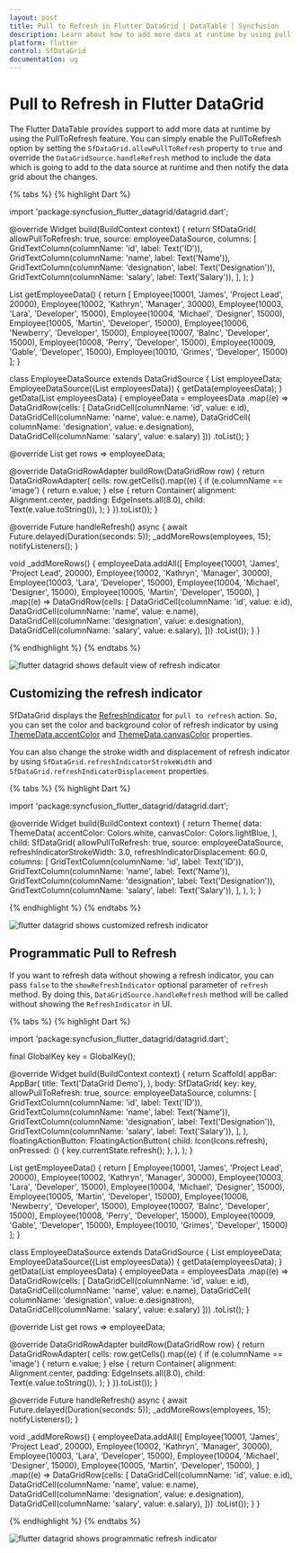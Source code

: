 ```yaml
---
layout: post
title: Pull to Refresh in Flutter DataGrid | DataTable | Syncfusion
description: Learn about how to add more data at runtime by using pull to refresh support and how to show refresh indicator programmatically in Syncfusion Flutter DataGrid.
platform: flutter
control: SfDataGrid
documentation: ug
---
```


# Pull to Refresh in Flutter DataGrid

The Flutter DataTable provides support to add more data at runtime by using the PullToRefresh feature.
You can simply enable the PullToRefresh option by setting the `SfDataGrid.allowPullToRefresh` property to `true` and override the `DataGridSource.handleRefresh` method to include the data which is going to add to the data source at runtime and then notify the data grid about the changes.

{% tabs %}
{% highlight Dart %} 

import 'package:syncfusion_flutter_datagrid/datagrid.dart';

@override
Widget build(BuildContext context) {
  return SfDataGrid(
    allowPullToRefresh: true,
    source: employeeDataSource,
    columns: <GridColumn>[
      GridTextColumn(columnName: 'id', label: Text('ID')),
      GridTextColumn(columnName: 'name', label: Text('Name')),
      GridTextColumn(columnName: 'designation', label: Text('Designation')),
      GridTextColumn(columnName: 'salary', label: Text('Salary')),
    ],
  );
}

List<Employee> getEmployeeData() {
  return [
    Employee(10001, 'James', 'Project Lead', 20000),
    Employee(10002, 'Kathryn', 'Manager', 30000),
    Employee(10003, 'Lara', 'Developer', 15000),
    Employee(10004, 'Michael', 'Designer', 15000),
    Employee(10005, 'Martin', 'Developer', 15000),
    Employee(10006, 'Newberry', 'Developer', 15000),
    Employee(10007, 'Balnc', 'Developer', 15000),
    Employee(10008, 'Perry', 'Developer', 15000),
    Employee(10009, 'Gable', 'Developer', 15000),
    Employee(10010, 'Grimes', 'Developer', 15000)
  ];
}

class EmployeeDataSource extends DataGridSource {
  List<DataGridRow> employeeData;
  EmployeeDataSource({List<Employee> employeesData}) {
    getData(employeesData);
  }
  getData(List<Employee> employeesData) {
    employeeData = employeesData
        .map<DataGridRow>((e) => DataGridRow(cells: [
              DataGridCell<int>(columnName: 'id', value: e.id),
              DataGridCell<String>(columnName: 'name', value: e.name),
              DataGridCell<String>(
                  columnName: 'designation', value: e.designation),
              DataGridCell<int>(columnName: 'salary', value: e.salary)
            ]))
        .toList();
  }

  @override
  List<DataGridRow> get rows => employeeData;

  @override
  DataGridRowAdapter buildRow(DataGridRow row) {
    return DataGridRowAdapter(
        cells: row.getCells().map<Widget>((e) {
      if (e.columnName == 'image') {
        return e.value;
      } else {
        return Container(
          alignment: Alignment.center,
          padding: EdgeInsets.all(8.0),
          child: Text(e.value.toString()),
        );
      }
    }).toList());
  }

  @override
  Future<void> handleRefresh() async {
    await Future.delayed(Duration(seconds: 5));
    _addMoreRows(employees, 15);
    notifyListeners();
  }

  void _addMoreRows() {
    employeeData.addAll([
      Employee(10001, 'James', 'Project Lead', 20000),
      Employee(10002, 'Kathryn', 'Manager', 30000),
      Employee(10003, 'Lara', 'Developer', 15000),
      Employee(10004, 'Michael', 'Designer', 15000),
      Employee(10005, 'Martin', 'Developer', 15000),
    ]
        .map<DataGridRow>((e) => DataGridRow(cells: [
              DataGridCell(columnName: 'id', value: e.id),
              DataGridCell(columnName: 'name', value: e.name),
              DataGridCell(columnName: 'designation', value: e.designation),
              DataGridCell(columnName: 'salary', value: e.salary),
            ]))
        .toList());
  }
}

{% endhighlight %}
{% endtabs %}

![flutter datagrid shows default view of refresh indicator](images/pull-to-refresh/flutter-datagrid-pull-to-refresh.gif)

## Customizing the refresh indicator

SfDataGrid displays the [RefreshIndicator](https://api.flutter.dev/flutter/material/RefreshIndicator-class.html) for `pull to refresh` action. So, you can set the color and background color of refresh indicator by using [ThemeData.accentColor](https://api.flutter.dev/flutter/material/ThemeData/accentColor.html) and  [ThemeData.canvasColor](https://api.flutter.dev/flutter/material/ThemeData/canvasColor.html) properties.

You can also change the stroke width and displacement of refresh indicator by using `SfDataGrid.refreshIndicatorStrokeWidth` and `SfDataGrid.refreshIndicatorDisplacement` properties.

{% tabs %}
{% highlight Dart %} 

import 'package:syncfusion_flutter_datagrid/datagrid.dart';

@override
Widget build(BuildContext context) {
  return Theme(
    data: ThemeData(
      accentColor: Colors.white,
      canvasColor: Colors.lightBlue,
    ),
    child: SfDataGrid(
      allowPullToRefresh: true,
      source: employeeDataSource,
      refreshIndicatorStrokeWidth: 3.0,
      refreshIndicatorDisplacement: 60.0,
      columns: <GridColumn>[
        GridTextColumn(columnName: 'id', label: Text('ID')),
        GridTextColumn(columnName: 'name', label: Text('Name')),
        GridTextColumn(columnName: 'designation', label: Text('Designation')),
        GridTextColumn(columnName: 'salary', label: Text('Salary')),
      ],
    ),
  );
}

{% endhighlight %}
{% endtabs %}

![flutter datagrid shows customized refresh indicator](images/pull-to-refresh/flutter-datagrid-customized-pull-to-refresh-indicator.gif)

## Programmatic Pull to Refresh

If you want to refresh data without showing a refresh indicator, you can pass `false` to the `showRefreshIndicator` optional parameter of `refresh` method. By doing this, `DataGridSource.handleRefresh` method will be called without showing the `RefreshIndicator` in UI.

{% tabs %}
{% highlight Dart %} 

import 'package:syncfusion_flutter_datagrid/datagrid.dart';

final GlobalKey<SfDataGridState> key = GlobalKey<SfDataGridState>();

@override
Widget build(BuildContext context) {
  return Scaffold(
    appBar: AppBar(
      title: Text('DataGrid Demo'),
    ),
    body: SfDataGrid(
      key: key,
      allowPullToRefresh: true,
      source: employeeDataSource,
      columns: <GridColumn>[
        GridTextColumn(columnName: 'id', label: Text('ID')),
        GridTextColumn(columnName: 'name', label: Text('Name')),
        GridTextColumn(columnName: 'designation', label: Text('Designation')),
        GridTextColumn(columnName: 'salary', label: Text('Salary')),
      ],
    ),
    floatingActionButton: FloatingActionButton(
      child: Icon(Icons.refresh),
      onPressed: () {
        key.currentState.refresh();
      },
    ),
  );
}

List<Employee> getEmployeeData() {
  return [
    Employee(10001, 'James', 'Project Lead', 20000),
    Employee(10002, 'Kathryn', 'Manager', 30000),
    Employee(10003, 'Lara', 'Developer', 15000),
    Employee(10004, 'Michael', 'Designer', 15000),
    Employee(10005, 'Martin', 'Developer', 15000),
    Employee(10006, 'Newberry', 'Developer', 15000),
    Employee(10007, 'Balnc', 'Developer', 15000),
    Employee(10008, 'Perry', 'Developer', 15000),
    Employee(10009, 'Gable', 'Developer', 15000),
    Employee(10010, 'Grimes', 'Developer', 15000)
  ];
}

class EmployeeDataSource extends DataGridSource {
  List<DataGridRow> employeeData;
  EmployeeDataSource({List<Employee> employeesData}) {
    getData(employeesData);
  }
  getData(List<Employee> employeesData) {
    employeeData = employeesData
        .map<DataGridRow>((e) => DataGridRow(cells: [
              DataGridCell<int>(columnName: 'id', value: e.id),
              DataGridCell<String>(columnName: 'name', value: e.name),
              DataGridCell<String>(
                  columnName: 'designation', value: e.designation),
              DataGridCell<int>(columnName: 'salary', value: e.salary)
            ]))
        .toList();
  }

  @override
  List<DataGridRow> get rows => employeeData;

  @override
  DataGridRowAdapter buildRow(DataGridRow row) {
    return DataGridRowAdapter(
        cells: row.getCells().map<Widget>((e) {
      if (e.columnName == 'image') {
        return e.value;
      } else {
        return Container(
          alignment: Alignment.center,
          padding: EdgeInsets.all(8.0),
          child: Text(e.value.toString()),
        );
      }
    }).toList());
  }

  @override
  Future<void> handleRefresh() async {
    await Future.delayed(Duration(seconds: 5));
    _addMoreRows(employees, 15);
    notifyListeners();
  }

  void _addMoreRows() {
    employeeData.addAll([
      Employee(10001, 'James', 'Project Lead', 20000),
      Employee(10002, 'Kathryn', 'Manager', 30000),
      Employee(10003, 'Lara', 'Developer', 15000),
      Employee(10004, 'Michael', 'Designer', 15000),
      Employee(10005, 'Martin', 'Developer', 15000),
    ]
        .map<DataGridRow>((e) => DataGridRow(cells: [
              DataGridCell(columnName: 'id', value: e.id),
              DataGridCell(columnName: 'name', value: e.name),
              DataGridCell(columnName: 'designation', value: e.designation),
              DataGridCell(columnName: 'salary', value: e.salary),
            ]))
        .toList());
  }
}

{% endhighlight %}
{% endtabs %}

![flutter datagrid shows programmatic refresh indicator](images/pull-to-refresh/flutter-datagrid-programmatic-pull-to-refresh.gif)